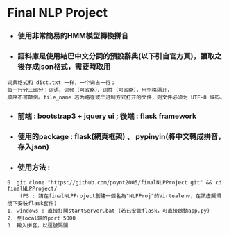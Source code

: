 # Final NLP Project

* ### 使用非常簡易的HMM模型轉換拼音
* ### 語料庫是使用結巴中文分詞的預設辭典(以下引自官方頁)，讀取之後存成json格式，需要時取用
```
词典格式和 dict.txt 一样，一个词占一行；
每一行分三部分：词语、词频（可省略）、词性（可省略），用空格隔开，
顺序不可颠倒。file_name 若为路径或二进制方式打开的文件，则文件必须为 UTF-8 编码。
```
* ### 前端 : bootstrap3 + jquery ui ; 後端 : flask framework
* ### 使用的package : flask(網頁框架) 、 pypinyin(將中文轉成拼音，存入json)
* ### 使用方法 :

```
0. git clone "https://github.com/poynt2005/finalNLPProject.git" && cd finalNLPProject/
    (PS : 請在finalNLPProject創建一個名為"NLPProj"的Virtualenv，在該虛擬環境下安裝flask套件)
1. windows : 直接打開startServer.bat (若已安裝flask，可直接啟動app.py)
2. 至local端的port 5000
3. 輸入拼音，以逗號隔開
```

